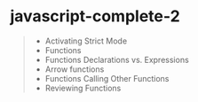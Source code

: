 # javascript-complete-2

> - Activating Strict Mode
> - Functions
> - Functions Declarations vs. Expressions
> - Arrow functions
> - Functions Calling Other Functions
> - Reviewing Functions
